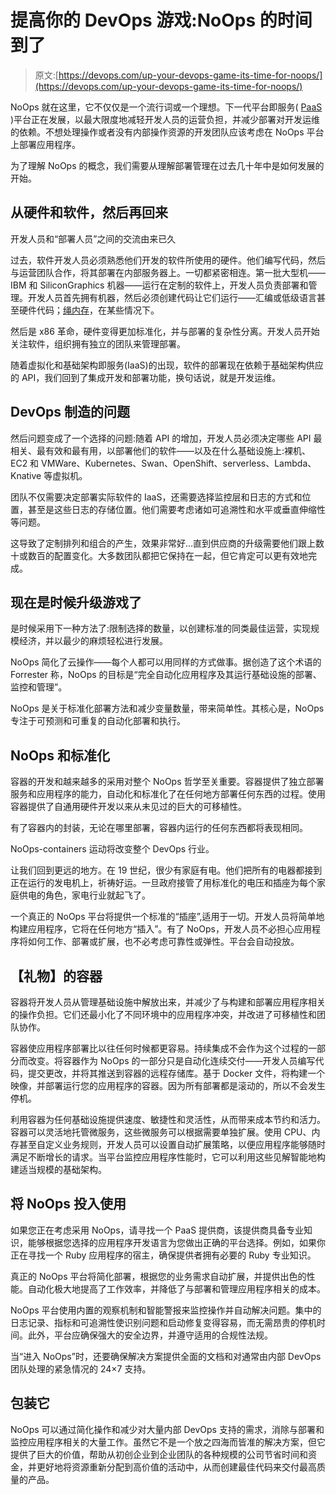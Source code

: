 # 提高你的 DevOps 游戏:NoOps 的时间到了

> 原文:[https://devops.com/up-your-devops-game-its-time-for-noops/](https://devops.com/up-your-devops-game-its-time-for-noops/)

NoOps 就在这里，它不仅仅是一个流行词或一个理想。下一代平台即服务( [PaaS](https://devops.com/?s=PaaS) )平台正在发展，以最大限度地减轻开发人员的运营负担，并减少部署对开发运维的依赖。不想处理操作或者没有内部操作资源的开发团队应该考虑在 NoOps 平台上部署应用程序。

为了理解 NoOps 的概念，我们需要从理解部署管理在过去几十年中是如何发展的开始。

## 从硬件和软件，然后再回来

开发人员和“部署人员”之间的交流由来已久

过去，软件开发人员必须熟悉他们开发的软件所使用的硬件。他们编写代码，然后与运营团队合作，将其部署在内部服务器上。一切都紧密相连。第一批大型机——IBM 和 SiliconGraphics 机器——运行在定制的软件上，开发人员负责部署和管理。开发人员首先拥有机器，然后必须创建代码让它们运行——汇编或低级语言甚至硬件代码；[绳内存](https://en.wikipedia.org/wiki/Core_rope_memory#:~:text=Core%20rope%20memory%20is%20a,Lab%20and%20built%20by%20Raytheon.)，在某些情况下。

然后是 x86 革命，硬件变得更加标准化，并与部署的复杂性分离。开发人员开始关注软件，组织拥有独立的团队来管理部署。

随着虚拟化和基础架构即服务(IaaS)的出现，软件的部署现在依赖于基础架构供应的 API，我们回到了集成开发和部署功能，换句话说，就是开发运维。

## DevOps 制造的问题

然后问题变成了一个选择的问题:随着 API 的增加，开发人员必须决定哪些 API 最相关、最有效和最有用，以部署他们的软件——以及在什么基础设施上:裸机、EC2 和 VMWare、Kubernetes、Swan、OpenShift、serverless、Lambda、Knative 等虚拟机。

团队不仅需要决定部署实际软件的 IaaS，还需要选择监控层和日志的方式和位置，甚至是这些日志的存储位置。他们需要考虑诸如可追溯性和水平或垂直伸缩性等问题。

这导致了定制排列和组合的产生，效果非常好…直到供应商的升级需要他们跟上数十或数百的配置变化。大多数团队都把它保持在一起，但它肯定可以更有效地完成。

## 现在是时候升级游戏了

是时候采用下一种方法了:限制选择的数量，以创建标准的同类最佳运营，实现规模经济，并以最少的麻烦轻松进行发展。

NoOps 简化了云操作——每个人都可以用同样的方式做事。据创造了这个术语的 Forrester 称，NoOps 的目标是“完全自动化应用程序及其运行基础设施的部署、监控和管理”。

NoOps 是关于标准化部署方法和减少变量数量，带来简单性。其核心是，NoOps 专注于可预测和可重复的自动化部署和执行。

## NoOps 和标准化

容器的开发和越来越多的采用对整个 NoOps 哲学至关重要。容器提供了独立部署服务和应用程序的能力，自动化和标准化了在任何地方部署任何东西的过程。使用容器提供了自通用硬件开发以来从未见过的巨大的可移植性。

有了容器内的封装，无论在哪里部署，容器内运行的任何东西都将表现相同。

NoOps-containers 运动将改变整个 DevOps 行业。

让我们回到更远的地方。在 19 世纪，很少有家庭有电。他们把所有的电器都接到正在运行的发电机上，祈祷好运。一旦政府接管了用标准化的电压和插座为每个家庭供电的角色，家电行业就起飞了。

一个真正的 NoOps 平台将提供一个标准的“插座”,适用于一切。开发人员将简单地构建应用程序，它将在任何地方“插入”。有了 NoOps，开发人员不必担心应用程序将如何工作、部署或扩展，也不必考虑可靠性或弹性。平台会自动投放。

## 【礼物】的容器

容器将开发人员从管理基础设施中解放出来，并减少了与构建和部署应用程序相关的操作负担。它们还最小化了不同环境中的应用程序冲突，并改进了可移植性和团队协作。

容器使应用程序部署比以往任何时候都更容易。持续集成不会作为这个过程的一部分而改变。将容器作为 NoOps 的一部分只是自动化连续交付——开发人员编写代码，提交更改，并将其推送到容器的远程存储库。基于 Docker 文件，将构建一个映像，并部署运行您的应用程序的容器。因为所有部署都是滚动的，所以不会发生停机。

利用容器为任何基础设施提供速度、敏捷性和灵活性，从而带来成本节约和活力。容器可以灵活地托管微服务，这些微服务可以根据需要单独扩展。使用 CPU、内存甚至自定义业务规则，开发人员可以设置自动扩展策略，以便应用程序能够随时满足不断增长的请求。当平台监控应用程序性能时，它可以利用这些见解智能地构建适当规模的基础架构。

## 将 NoOps 投入使用

如果您正在考虑采用 NoOps，请寻找一个 PaaS 提供商，该提供商具备专业知识，能够根据您选择的应用程序开发语言为您做出正确的平台选择。例如，如果你正在寻找一个 Ruby 应用程序的宿主，确保提供者拥有必要的 Ruby 专业知识。

真正的 NoOps 平台将简化部署，根据您的业务需求自动扩展，并提供出色的性能。自动化极大地提高了工作效率，并降低了与部署和管理应用程序相关的成本。

NoOps 平台使用内置的观察机制和智能警报来监控操作并自动解决问题。集中的日志记录、指标和可追溯性使识别问题和启动修复变得容易，而无需昂贵的停机时间。此外，平台应确保强大的安全边界，并遵守适用的合规性法规。

当“进入 NoOps”时，还要确保解决方案提供全面的文档和对通常由内部 DevOps 团队处理的紧急情况的 24×7 支持。

## 包装它

NoOps 可以通过简化操作和减少对大量内部 DevOps 支持的需求，消除与部署和监控应用程序相关的大量工作。虽然它不是一个放之四海而皆准的解决方案，但它提供了巨大的价值，帮助从初创企业到企业团队的各种规模的公司节省时间和资金，并更好地将资源重新分配到高价值的活动中，从而创建最佳代码来交付最高质量的产品。